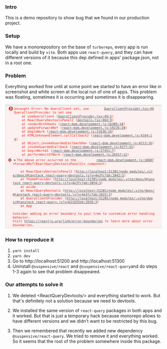 ### Intro
This is a demo repository to show bug that we found 
in our production project. 

### Setup
We have a monorepository on the base of `turborepo`, 
every app is run locally and build by `vite`. Both apps 
use `react-query`, and they can have different versions 
of it because this dep defined in apps' package.json, 
not in a root one.

### Problem
Everything worked fine until at some point we started to 
have an error like in screenshot and white screen at the
local run of one of apps. This problem was floating,
sometimes it is occurring and sometimes it is disappearing.

![screenshot.png](./static/screenshot.png)


### How to reproduce it
1. `yarn install`
2. `yarn dev`
3. Go to http://localhost:51200 and http://localhost:51300
4. Uninstall `@suspensive/react` and `@suspensive/react-query`and do steps 1-3 again to see that problem disappeared. 

### Our attempts to solve it
1. We deleted \<ReactQueryDevtools/> and everything started
to work. But that's definitely not a solution because
we need to devtools.

2. We installed the same version of `react-query` 
packages in both apps and it worked. But that is just 
a temporary hack because monorepo allows to have 
different versions and we didn't want to
be restricted by this bug. 
3. Then we remembered that recently we added new
dependency `@suspensive/react-query`. We tried to remove it
and everything worked. So it seems that the root of the
problem somewhere inside this package.


